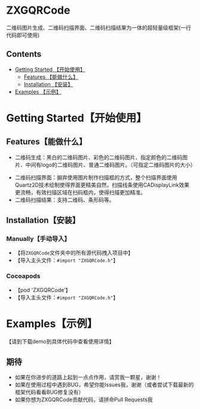 # ZXGQRCode
二维码图片生成、二维码扫描界面、二维码扫描结果为一体的超轻量级框架(一行代码即可使用)

## Contents
* [Getting Started 【开始使用】](#Getting_Started)
	* [Features 【能做什么】](#Features)
	* [Installation 【安装】](#Installation)
* [Examples 【示例】](#Examples)
  

# <a id="Getting_Started"></a> Getting Started【开始使用】
## <a id="Features"></a> Features【能做什么】
- 二维码生成：黑白的二维码图片、彩色的二维码图片、指定颜色的二维码图片、中间有logo的二维码图片、普通二维码图片。（可指定二维码图片的大小）
* 二维码扫描界面：摒弃使用图片制作扫描框的方式，整个扫描界面使用Quartz2D技术绘制使得界面更精美自然，扫描线条使用CADisplayLink效果更流畅，有效扫描区域在扫码框内，使得扫描更加精准。
* 二维码扫描结果：支持二维码、条形码等。

## <a id="Installation"></a> Installation【安装】
### Manually【手动导入】
- 【将`ZXGQRCode`文件夹中的所有源代码拽入项目中】
- 【导入主头文件：`#import "ZXGQRCode.h"`】

### Cocoapods
- 【pod 'ZXGQRCode'】
- 【导入主头文件：`#import "ZXGQRCode.h"`】


# <a id="Examples"></a> Examples【示例】
【请到下载demo到具体代码中查看使用详情】



## 期待
* 如果在你进步的道路上起到一点点作用，请赏我一颗星，谢谢！
* 如果在使用过程中遇到BUG，希望你能Issues我，谢谢（或者尝试下载最新的框架代码看看BUG修复没有）
* 如果你想为ZXGQRCode贡献代码，请拼命Pull Requests我